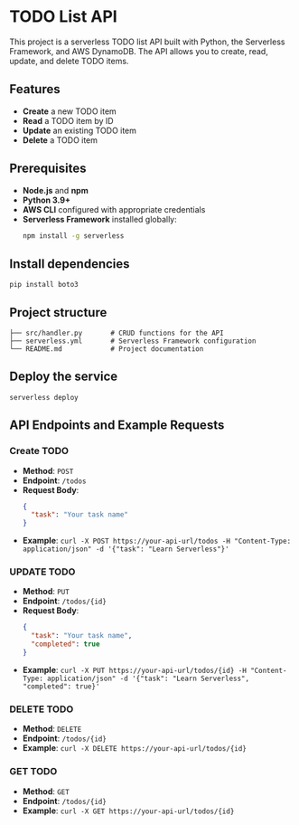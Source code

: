 # TODO List API

This project is a serverless TODO list API built with Python, the Serverless Framework, and AWS DynamoDB. The API allows you to create, read, update, and delete TODO items.

## Features

- **Create** a new TODO item
- **Read** a TODO item by ID
- **Update** an existing TODO item
- **Delete** a TODO item

## Prerequisites

- **Node.js** and **npm**
- **Python 3.9+**
- **AWS CLI** configured with appropriate credentials
- **Serverless Framework** installed globally:
  ```bash
  npm install -g serverless

## Install dependencies

```
pip install boto3
```

## Project structure
```
├── src/handler.py       # CRUD functions for the API
├── serverless.yml       # Serverless Framework configuration
└── README.md            # Project documentation
```

## Deploy the service

```serverless deploy```


## API Endpoints and Example Requests

### Create TODO
- **Method**: `POST`
- **Endpoint**: `/todos`
- **Request Body**:
  ```json
  {
    "task": "Your task name"
  }
- **Example**: 
```curl -X POST https://your-api-url/todos -H "Content-Type: application/json" -d '{"task": "Learn Serverless"}'```


### UPDATE TODO
- **Method**: `PUT`
- **Endpoint**: `/todos/{id}`
- **Request Body**:
  ```json
  {
    "task": "Your task name",
    "completed": true
  }
- **Example**: 
```curl -X PUT https://your-api-url/todos/{id} -H "Content-Type: application/json" -d '{"task": "Learn Serverless", "completed": true}'```


### DELETE TODO
- **Method**: `DELETE`
- **Endpoint**: `/todos/{id}`
- **Example**: 
```curl -X DELETE https://your-api-url/todos/{id}```

### GET TODO
- **Method**: `GET`
- **Endpoint**: `/todos/{id}`
- **Example**: 
```curl -X GET https://your-api-url/todos/{id}```
